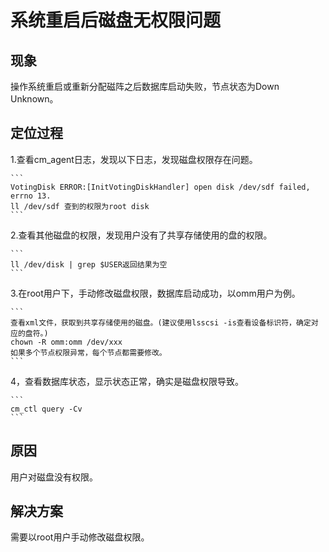 # 系统重启后磁盘无权限问题

## 现象
操作系统重启或重新分配磁阵之后数据库启动失败，节点状态为Down Unknown。

## 定位过程

1.查看cm_agent日志，发现以下日志，发现磁盘权限存在问题。

    ```
    VotingDisk ERROR:[InitVotingDiskHandler] open disk /dev/sdf failed, errno 13.
    ll /dev/sdf 查到的权限为root disk
    ```

2.查看其他磁盘的权限，发现用户没有了共享存储使用的盘的权限。

    ```
    ll /dev/disk | grep $USER返回结果为空
    ```

3.在root用户下，手动修改磁盘权限，数据库启动成功，以omm用户为例。

    ```
    查看xml文件，获取到共享存储使用的磁盘。(建议使用lsscsi -is查看设备标识符，确定对应的盘符。)
    chown -R omm:omm /dev/xxx
    如果多个节点权限异常，每个节点都需要修改。
    ```

4，查看数据库状态，显示状态正常，确实是磁盘权限导致。

    ```
    cm_ctl query -Cv
    ```

## 原因
用户对磁盘没有权限。

## 解决方案
需要以root用户手动修改磁盘权限。